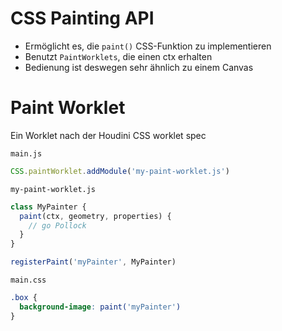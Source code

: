 # CSS Painting API

- Ermöglicht es, die `paint()` CSS-Funktion zu implementieren
- Benutzt `PaintWorklets`, die einen ctx erhalten
- Bedienung ist deswegen sehr ähnlich zu einem Canvas

# Paint Worklet

Ein Worklet nach der Houdini CSS worklet spec

`main.js`
```js
CSS.paintWorklet.addModule('my-paint-worklet.js')
```

`my-paint-worklet.js`
```js
class MyPainter {
  paint(ctx, geometry, properties) {
    // go Pollock
  }
}

registerPaint('myPainter', MyPainter)
```

`main.css`
```css
.box {
  background-image: paint('myPainter')
}
```
